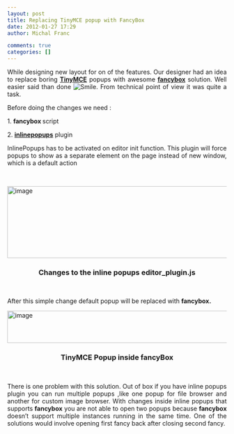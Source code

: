 ```yaml
---
layout: post
title: Replacing TinyMCE popup with FancyBox
date: 2012-01-27 17:29
author: Michal Franc

comments: true
categories: []
---
```

<p align="justify">While designing new layout for on of the features. Our designer had an idea to replace boring <strong><a href="http://www.tinymce.com/">TinyMCE</a></strong> popups with awesome <strong><a href="http://fancybox.net/">fancybox</a></strong> solution. Well easier said than done <img style="border-bottom-style: none; border-left-style: none; border-top-style: none; border-right-style: none" class="wlEmoticon wlEmoticon-smile" alt="Smile" src="http://www.mfranc.com/wp-content/uploads/2012/01/wlEmoticon-smile1.png">. From technical point of view it was quite a task.</p> <p align="justify">Before doing the changes we need :</p> <p align="justify">1. <strong>fancybox </strong>script</p> <p align="justify">2. <strong><a href="http://www.tinymce.com/wiki.php/Plugin:inlinepopups">inlinepopups</a></strong><strong></strong> plugin</p> <p align="justify">InlinePopups has to be activated on editor init function. This plugin will force popups to show as a separate element on the page instead of new window, which is a default action</p> <p align="justify">&nbsp;</p> <p align="justify"><a href="http://www.mfranc.com/wp-content/uploads/2012/01/image3.png"><img style="background-image: none; border-bottom: 0px; border-left: 0px; padding-left: 0px; padding-right: 0px; display: block; float: none; margin-left: auto; border-top: 0px; margin-right: auto; border-right: 0px; padding-top: 0px" title="image" border="0" alt="image" src="http://www.mfranc.com/wp-content/uploads/2012/01/image_thumb3.png" width="556" height="165"></a></p> <h3 align="center"><font style="font-weight: bold">Changes to the inline popups editor_plugin.js</font></h3> <p align="justify">&nbsp;</p> <p align="justify">After this simple change default popup will be replaced with <strong>fancybox.</strong></p> <p align="justify"><a href="http://www.mfranc.com/wp-content/uploads/2012/01/image4.png"><img style="background-image: none; border-bottom: 0px; border-left: 0px; padding-left: 0px; padding-right: 0px; display: block; float: none; margin-left: auto; border-top: 0px; margin-right: auto; border-right: 0px; padding-top: 0px" title="image" border="0" alt="image" src="http://www.mfranc.com/wp-content/uploads/2012/01/image_thumb4.png" width="583" height="74"></a></p> <h3 align="center"><font style="font-weight: bold">TinyMCE Popup inside fancyBox</font></h3> <p align="center">&nbsp;</p> <p align="justify">There is one problem with this solution. Out of box if you have inline popups plugin you can run multiple popups ,like one popup for file browser and another for custom image browser. With changes inside inline popups that supports <strong>fancybox</strong> you are not able to open two popups because <strong>fancybox</strong> doesn’t support multiple instances running in the same time. One of the solutions would involve opening first fancy back after closing second fancy. </p>
